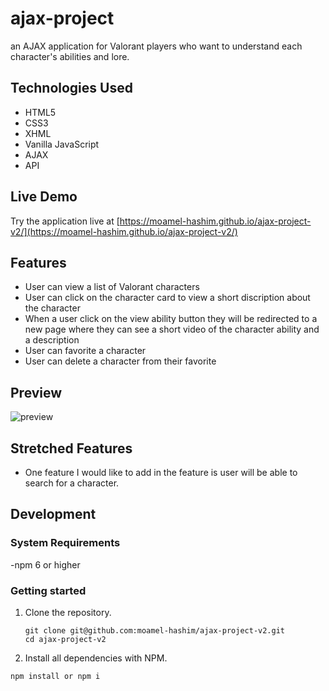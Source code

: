 # ajax-project

an AJAX application for Valorant players who want to understand each character's abilities and lore.

## Technologies Used

- HTML5
- CSS3
- XHML
- Vanilla JavaScript
- AJAX
- API

## Live Demo
Try the application live at [https://moamel-hashim.github.io/ajax-project-v2/](https://moamel-hashim.github.io/ajax-project-v2/)

## Features
- User can view a list of Valorant characters 
- User can click on the character card to view a short discription about the character
- When a user click on the view ability button they will be redirected to a new page where they can see a short video of the character ability and a description
- User can favorite a character 
- User can delete a character from their favorite 

## Preview 
![preview](https://user-images.githubusercontent.com/90476994/170389988-27f91c1a-ba6b-4109-b4f2-a485eb1b391b.gif)

## Stretched Features
- One feature I would like to add in the feature is user will be able to search for a character.

## Development

### System Requirements

-npm 6 or higher

### Getting started
1. Clone the repository.
   ```shell
   git clone git@github.com:moamel-hashim/ajax-project-v2.git 
   cd ajax-project-v2
   ```
 2. Install all dependencies with NPM.
   ```shell
   npm install or npm i
   ```
